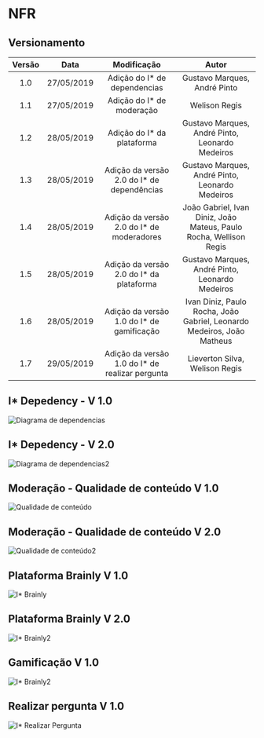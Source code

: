 # NFR

## Versionamento

|  Versão |    Data    | Modificação  | Autor |
|  :----: | :--------: | :---------:  | :------: |
|    1.0  | 27/05/2019 | Adição do I* de dependencias | Gustavo Marques, André Pinto |
|    1.1  | 27/05/2019 | Adição do I* de moderação | Welison Regis |
|    1.2  | 28/05/2019 | Adição do I* da plataforma | Gustavo Marques, André Pinto, Leonardo Medeiros |
|    1.3  | 28/05/2019 | Adição da versão 2.0 do I* de dependências | Gustavo Marques, André Pinto, Leonardo Medeiros |
|    1.4  | 28/05/2019 | Adição da versão 2.0 do I* de moderadores | João Gabriel, Ivan Diniz, João Mateus, Paulo Rocha, Wellison Regis |
|    1.5  | 28/05/2019 | Adição da versão 2.0 do I* da plataforma | Gustavo Marques, André Pinto, Leonardo Medeiros |
|    1.6  | 28/05/2019 | Adição da versão 1.0 do I* de gamificação | Ivan Diniz, Paulo Rocha, João Gabriel, Leonardo Medeiros, João Matheus |
|    1.7  | 29/05/2019 | Adição da versão 1.0 do I* de realizar pergunta | Lieverton Silva, Welison Regis |



## I* Depedency - V 1.0

![Diagrama de dependencias](images/i_star/i_star_dependency_v1.png)

## I* Depedency - V 2.0

![Diagrama de dependencias2](images/i_star/i_star_dependency_v2.png)

## Moderação - Qualidade de conteúdo V 1.0

![Qualidade de conteúdo](images/i_star/istar_moderadores.png)

## Moderação - Qualidade de conteúdo V 2.0

![Qualidade de conteúdo2](images/i_star/istar_moderadores_V2.png)

## Plataforma Brainly V 1.0
![I* Brainly](images/i_star/i_star_brainly_v1.png)

## Plataforma Brainly V 2.0
![I* Brainly2](images/i_star/i_star_brainly_v2.png)

## Gamificação V 1.0
![I* Brainly2](images/i_star/i_star_gamificação.png)

## Realizar pergunta V 1.0
![I* Realizar Pergunta](images/i_star/i_star_realizar_pergunta.png)